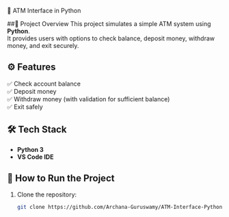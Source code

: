  🏦 ATM Interface in Python

##📌 Project Overview
This project simulates a simple ATM system using **Python**.  
It provides users with options to check balance, deposit money, withdraw money, and exit securely.  

## ⚙️ Features
✅ Check account balance  
✅ Deposit money  
✅ Withdraw money (with validation for sufficient balance)  
✅ Exit safely  

## 🛠 Tech Stack
- **Python 3**
- **VS Code IDE**


## 🚀 How to Run the Project
1. Clone the repository:  
   ```bash
   git clone https://github.com/Archana-Guruswamy/ATM-Interface-Python.git
